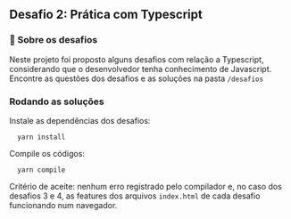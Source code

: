 ## Desafio 2: Prática com Typescript

### 🚀 Sobre os desafios

Neste projeto foi proposto alguns desafios com relação a Typescript, considerando que o desenvolvedor tenha conhecimento de Javascript.
Encontre as questões dos desafios e as soluções na pasta `/desafios`

### Rodando as soluções

Instale as dependências dos desafios:

```
  yarn install
```

Compile os códigos:

```
  yarn compile
```

Critério de aceite: nenhum erro registrado pelo compilador e, no caso dos desafios 3 e 4, as features dos arquivos `index.html` de cada desafio funcionando num navegador.
